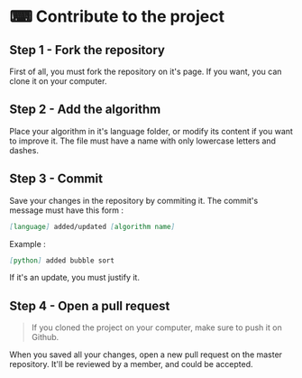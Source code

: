 # ⌨ Contribute to the project

## Step 1 - Fork the repository

First of all, you must fork the repository on it's page. If you want, you can clone it on your computer.

## Step 2 - Add the algorithm

Place your algorithm in it's language folder, or modify its content if you want to improve it. The file must have a name with only lowercase letters and dashes.

## Step 3 - Commit

Save your changes in the repository by commiting it. The commit's message must have this form :

```markdown
[language] added/updated [algorithm name]
```

Example :

```markdown
[python] added bubble sort
```

If it's an update, you must justify it.

## Step 4 - Open a pull request

> If you cloned the project on your computer, make sure to push it on Github.

When you saved all your changes, open a new pull request on the master repository. It'll be reviewed by a member, and could be accepted.
